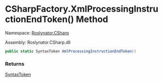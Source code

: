# CSharpFactory\.XmlProcessingInstructionEndToken\(\) Method

Namespace: [Roslynator.CSharp](../../README.md)

Assembly: Roslynator\.CSharp\.dll

```csharp
public static SyntaxToken XmlProcessingInstructionEndToken()
```

### Returns

[SyntaxToken](https://docs.microsoft.com/en-us/dotnet/api/microsoft.codeanalysis.syntaxtoken)


